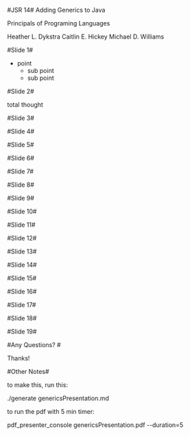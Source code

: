 #JSR 14#
Adding Generics to Java

Principals of Programing Languages

Heather L. Dykstra
Caitlin E. Hickey 
Michael D. Williams


#Slide 1#

- point
	- sub point
	- sub point
	
#Slide 2#

total thought

#Slide 3#

#Slide 4#

#Slide 5#

#Slide 6#

#Slide 7#

#Slide 8#

#Slide 9#

#Slide 10#

#Slide 11#

#Slide 12#

#Slide 13#

#Slide 14#

#Slide 15#

#Slide 16#

#Slide 17#

#Slide 18#

#Slide 19#

#Any Questions? # 

Thanks! 

#Other Notes#

to make this, run this:

./generate genericsPresentation.md 

to run the pdf with 5 min timer:

pdf_presenter_console genericsPresentation.pdf --duration=5







